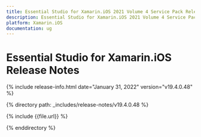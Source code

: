 ```yaml
---
title: Essential Studio for Xamarin.iOS 2021 Volume 4 Service Pack Release Notes  
description: Essential Studio for Xamarin.iOS 2021 Volume 4 Service Pack Release Notes  
platform: Xamarin.iOS
documentation: ug
---
```


# Essential Studio for Xamarin.iOS  Release Notes  

{% include release-info.html date="January 31, 2022"  version="v19.4.0.48" %} 

{% directory path: _includes/release-notes/v19.4.0.48 %}

{% include {{file.url}} %}

{% enddirectory %}